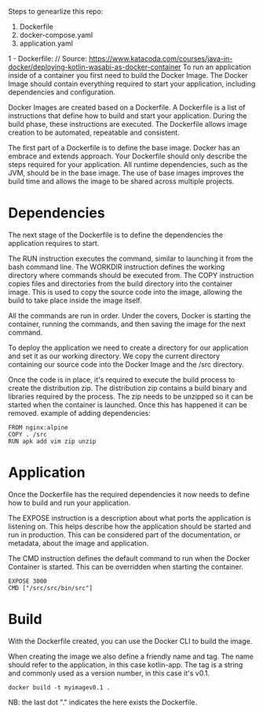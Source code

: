 Steps to genearlize this repo:
1) Dockerfile
2) docker-compose.yaml
3) application.yaml

1 - Dockerfile:
// Source: https://www.katacoda.com/courses/java-in-docker/deploying-kotlin-wasabi-as-docker-container
To run an application inside of a container you first need to build the Docker Image. The Docker Image should contain everything required to start your application, including dependencies and configuration.

Docker Images are created based on a Dockerfile. A Dockerfile is a list of instructions that define how to build and start your application. During the build phase, these instructions are executed. The Dockerfile allows image creation to be automated, repeatable and consistent.

The first part of a Dockerfile is to define the base image. Docker has an embrace and extends approach. Your Dockerfile should only describe the steps required for your application. All runtime dependencies, such as the JVM, should be in the base image. The use of base images improves the build time and allows the image to be shared across multiple projects.

# Dependencies
The next stage of the Dockerfile is to define the dependencies the application requires to start.

The RUN instruction executes the command, similar to launching it from the bash command line. The WORKDIR instruction defines the working directory where commands should be executed from. The COPY instruction copies files and directories from the build directory into the container image. This is used to copy the source code into the image, allowing the build to take place inside the image itself.

All the commands are run in order. Under the covers, Docker is starting the container, running the commands, and then saving the image for the next command.

To deploy the application we need to create a directory for our application and set it as our working directory. We copy the current directory containing our source code into the Docker Image and the /src directory.

Once the code is in place, it's required to execute the build process to create the distribution zip. The distribution zip contains a build binary and libraries required by the process. The zip needs to be unzipped so it can be started when the container is launched. Once this has happened it can be removed.
example of adding dependencies:

```
FROM nginx:alpine
COPY . /src
RUN apk add vim zip unzip 
```

# Application
Once the Dockerfile has the required dependencies it now needs to define how to build and run your application.

The EXPOSE instruction is a description about what ports the application is listening on. This helps describe how the application should be started and run in production. This can be considered part of the documentation, or metadata, about the image and application.

The CMD instruction defines the default command to run when the Docker Container is started. This can be overridden when starting the container.

```
EXPOSE 3000
CMD ["/src/src/bin/src"]
```
# Build
With the Dockerfile created, you can use the Docker CLI to build the image.

When creating the image we also define a friendly name and tag. The name should refer to the application, in this case kotlin-app. The tag is a string and commonly used as a version number, in this case it's v0.1.

```
docker build -t myimagev0.1 .
```
NB: the last dot "." indicates the here exists the Dockerfile.
